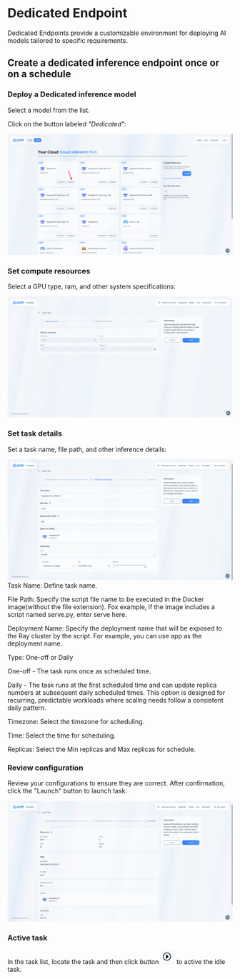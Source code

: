 # Dedicated Endpoint
Dedicated Endpoints provide a customizable environment for deploying AI models tailored to specific requirements.

## Create a dedicated inference endpoint once or on a schedule

### Deploy a Dedicated inference model

Select a model from the list.

Click on the button labeled *"Dedicated"*:

![Dedicated button](/assets/gmi-select-dedicated.png)

### Set compute resources

Select a GPU type, ram, and other system specifications:

![Dedicated step 1](/assets/gmi-dedicated-pg1.png)

### Set task details

Set a task name, file path, and other inference details:

![Dedicated step 2](/assets/gmi-dedicated-pg2.png)
Task Name: Define task name.

File Path: Specify the script file name to be executed in the Docker image(without the file extension). Fox example, if the image includes a script named serve.py, enter serve here.

Deployment Name: Specify the deployment name that will be exposed to the Ray cluster by the script. For example, you can use app as the deployment name.

Type: One-off or Daily

 One-off - The task runs once as scheduled time.

 Daily - The task runs at the first scheduled time and can update replica numbers at subsequent daily scheduled times. This option is designed for recurring, predictable workloads where scaling needs follow a consistent daily pattern.

Timezone: Select the timezone for scheduling.

Time: Select the time for scheduling.

Replicas: Select the Min replicas and Max replicas for schedule.

### Review configuration

Review your configurations to ensure they are correct. After confirmation, click the "Launch" button to launch task.

![Dedicated step 3](/assets/gmi-dedicated-pg3.png)

### Active task
In the task list, locate the task and then click button <img src="/assets/image-20250320145006225.png" alt="image-20250320145006225" style="zoom:50%;" /> to active the idle task.



